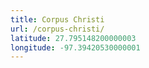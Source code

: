 ```yaml
---
title: Corpus Christi
url: /corpus-christi/
latitude: 27.795148200000003
longitude: -97.39420530000001
---
```

